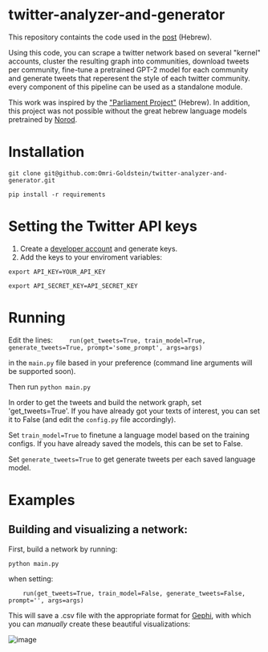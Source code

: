 # twitter-analyzer-and-generator
This repository containts the code used in the [post](https://mevusas.com/%D7%98%D7%95%D7%95%D7%99%D7%98%D7%A8%20%D7%99%D7%A9%D7%A8%D7%90%D7%9C%20%D7%9B%D7%A4%D7%99%20%D7%A9%D7%9B%D7%9E%D7%94%20%D7%91%D7%95%D7%98%D7%99%D7%9D%20%D7%A1%D7%99%D7%A4%D7%A8%D7%95%20%D7%9C%D7%99) (Hebrew).

Using this code, you can scrape a twitter network based on several "kernel" accounts, cluster the resulting graph into communities, download tweets per community, fine-tune a pretrained GPT-2 model for each community and generate tweets that reperesent the style of each twitter community. every component of this pipeline can be used as a standalone module.

This work was inspired by the ["Parliament Project"](https://icc.ise.bgu.ac.il/yalla/haparlament/) (Hebrew). In addition, this project was not possible without the great hebrew language models pretrained by [Norod](https://huggingface.co/Norod78).
# Installation
`git clone git@github.com:Omri-Goldstein/twitter-analyzer-and-generator.git`

`pip install -r requirements`

# Setting the Twitter API keys
1. Create a [developer account](https://developer.twitter.com/en/docs/twitter-api/getting-started/getting-access-to-the-twitter-api) and generate keys.
2. Add the keys to your enviroment variables:

`export API_KEY=YOUR_API_KEY`

`export API_SECRET_KEY=API_SECRET_KEY`
# Running
Edit the lines:
`    run(get_tweets=True, train_model=True, generate_tweets=True,
        prompt='some_prompt',
        args=args)`
        
in the `main.py` file  based in your preference (command line arguments will be supported soon).

Then run `python main.py`

In order to get the tweets and build the network graph, set 'get_tweets=True'. If you have already got your texts of interest, you can set it to False (and edit the `config.py` file accordingly).

Set `train_model=True` to finetune a language model based on the training configs. If you have already saved the models, this can be set to False.

Set `generate_tweets=True` to get generate tweets per each saved language model.

# Examples
## Building and visualizing a network:
First, build a network by running:

`python main.py`

when setting:

`    run(get_tweets=True, train_model=False, generate_tweets=False,
        prompt='',
        args=args)`

This will save a .csv file with the appropriate format for [Gephi](https://gephi.org/), with which you can *manually* create these beautiful visualizations:

![image](https://user-images.githubusercontent.com/11405832/164677256-bf13570d-eed2-4462-8580-7ae4b8014692.png)


